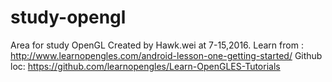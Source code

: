 # study-opengl
Area for study OpenGL
Created by Hawk.wei at 7-15,2016.
Learn from : http://www.learnopengles.com/android-lesson-one-getting-started/
Github loc: https://github.com/learnopengles/Learn-OpenGLES-Tutorials
